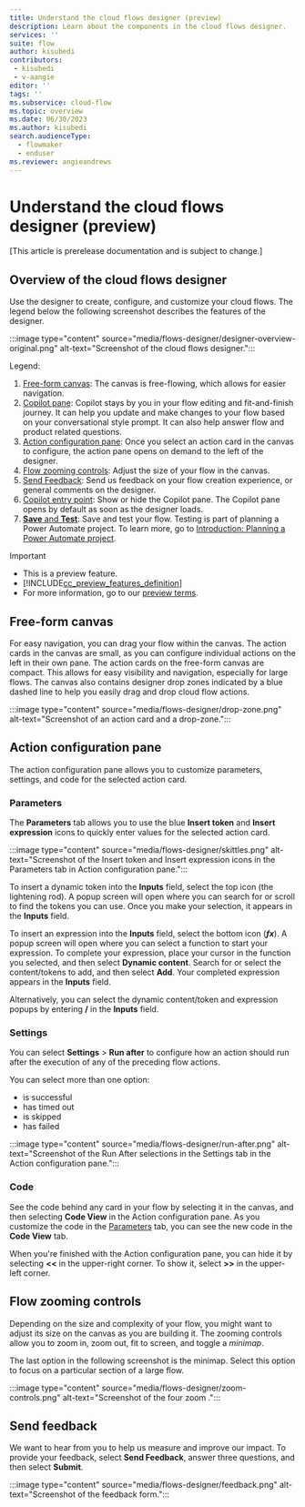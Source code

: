 ```yaml
---
title: Understand the cloud flows designer (preview)
description: Learn about the components in the cloud flows designer.
services: ''
suite: flow
author: kisubedi
contributors:
 - kisubedi
 - v-aangie
editor: ''
tags: ''
ms.subservice: cloud-flow
ms.topic: overview
ms.date: 06/30/2023
ms.author: kisubedi
search.audienceType: 
  - flowmaker
  - enduser
ms.reviewer: angieandrews
---
```


# Understand the cloud flows designer (preview)

[This article is prerelease documentation and is subject to change.]

## Overview of the cloud flows designer

Use the designer to create, configure, and customize your cloud flows. The legend below the following screenshot describes the features of the designer.

:::image type="content" source="media/flows-designer/designer-overview-original.png" alt-text="Screenshot of the cloud flows designer.":::

Legend:

1. [Free-form canvas](#free-form-canvas): The canvas is free-flowing, which allows for easier navigation.
1. [Copilot pane](get-started-with-copilot.md): Copilot stays by you in your flow editing and fit-and-finish journey. It can help you update and make changes to your flow based on your conversational style prompt. It can also help answer flow and product related  questions.
1. [Action configuration pane](#action-configuration-pane): Once you select an action card in the canvas to configure, the action pane opens on demand to the left of the designer.
1. [Flow zooming controls](#flow-zooming-controls): Adjust the size of your flow in the canvas.
1. [Send Feedback](#send-feedback): Send us feedback on your flow creation experience, or general comments on the designer.
1. [Copilot entry point](get-started-with-copilot.md): Show or hide the Copilot pane. The Copilot pane opens by default as soon as the designer loads.
1. [**Save** and **Test**](guidance/planning/introduction.md): Save and test your flow. Testing is part of planning a Power Automate project. To learn more, go to [Introduction: Planning a Power Automate project](guidance/planning/introduction.md).

> [!IMPORTANT]
> - This is a preview feature.
> - [!INCLUDE[cc_preview_features_definition](includes/cc-preview-features-definition.md)]
>- For more information, go to our [preview terms](https://powerplatform.microsoft.com/legaldocs/supp-powerplatform-preview/).

## Free-form canvas

For easy navigation, you can drag your flow within the canvas. The action cards in the canvas are small, as you can configure individual actions on the left in their own pane. The action cards on the free-form canvas are compact. This allows for easy visibility and navigation, especially for large flows. The canvas also contains designer drop zones indicated by a blue dashed line to help you easily drag and drop cloud flow actions.  

:::image type="content" source="media/flows-designer/drop-zone.png" alt-text="Screenshot of an action card and a drop-zone.":::

## Action configuration pane

The action configuration pane allows you to customize parameters, settings, and code for the selected action card.

### Parameters

The **Parameters** tab allows you to use the blue **Insert token** and **Insert expression** icons to quickly enter values for the selected action card.

:::image type="content" source="media/flows-designer/skittles.png" alt-text="Screenshot of the Insert token and Insert expression icons in the Parameters tab in Action configuration pane.":::

To insert a dynamic token into the **Inputs** field, select the top icon (the lightening rod). A popup screen will open where you can search for or scroll to find the tokens you can use. Once you make your selection, it appears in the **Inputs** field.

To insert an expression into the **Inputs** field, select the bottom icon (***fx***). A popup screen will open where you can select a function to start your expression. To complete your expression, place your cursor in the function you selected, and then select **Dynamic content**. Search for or select the content/tokens to add, and then select **Add**. Your completed expression appears in the **Inputs** field.

Alternatively, you can select the dynamic content/token and expression popups by entering **/** in the **Inputs** field.

### Settings

You can select **Settings** > **Run after** to configure how an action should run after the execution of any of the preceding flow actions.

You can select more than one option:

- is successful
- has timed out
- is skipped
- has failed

:::image type="content" source="media/flows-designer/run-after.png" alt-text="Screenshot of the Run After selections in the Settings tab in the Action configuration pane.":::

### Code

See the code behind any card in your flow by selecting it in the canvas, and then selecting **Code View** in the Action configuration pane. As you customize the code in the [Parameters](#parameters) tab, you can see the new code in the  **Code View** tab.

When you're finished with the Action configuration pane, you can hide it by selecting **<<** in the upper-right corner. To show it, select **>>** in the upper-left corner.

## Flow zooming controls

Depending on the size and complexity of your flow, you might want to adjust its size on the canvas as you are building it. The zooming controls allow you to zoom in, zoom out, fit to screen, and toggle a *minimap*.

The last option in the following screenshot is the minimap. Select this option to focus on a particular section of a large flow.

:::image type="content" source="media/flows-designer/zoom-controls.png" alt-text="Screenshot of the four zoom .":::

## Send feedback

We want to hear from you to help us measure and improve our impact. To provide your feedback, select **Send Feedback**, answer three questions, and then select **Submit**.

:::image type="content" source="media/flows-designer/feedback.png" alt-text="Screenshot of the feedback form.":::